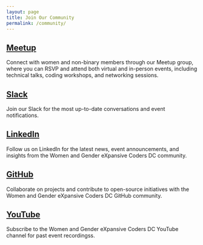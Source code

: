 ```yaml
---
layout: page
title: Join Our Community
permalink: /community/
---
```


## [Meetup](https://www.meetup.com/women-and-gender-expansive-coders-dc-wgxc-dc/)

Connect with women and non-binary members through our Meetup group, where you can RSVP and attend both virtual and in-person events, including technical talks, coding workshops, and networking sessions.

## [Slack](https://join.slack.com/t/wgxcdc/shared_invite/zt-30t0pif1z-P0p1ckYWouUQjf8yII19IQ)

Join our Slack for the most up-to-date conversations and event notifications.

## [LinkedIn](https://www.linkedin.com/company/women-and-gender-expansive-coders-dc)

Follow us on LinkedIn for the latest news, event announcements, and insights from the Women and Gender eXpansive Coders DC community.

## [GitHub](https://github.com/wgxcodersdc)

Collaborate on projects and contribute to open-source initiatives with the Women and Gender eXpansive Coders DC GitHub community.

## [YouTube](https://www.youtube.com/@WGXCDC)

Subscribe to the Women and Gender eXpansive Coders DC YouTube channel for past event recordingss.
